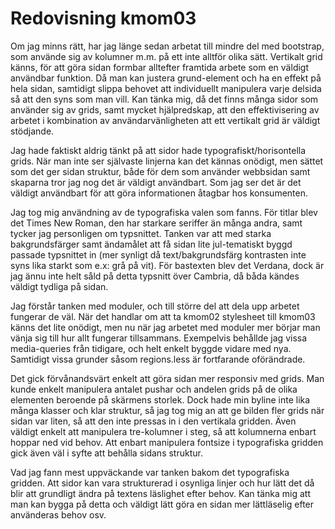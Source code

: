 ---
---
Redovisning kmom03
=========================

Om jag minns rätt, har jag länge sedan arbetat till mindre del med bootstrap, som använde sig av
kolumner m.m. på ett inte alltför olika sätt. Vertikalt grid känns, för att göra sidan formbar alltefter
framtida arbete som en väldigt användbar funktion. Då man kan justera grund-element och ha en effekt på hela sidan,
samtidigt slippa behovet att individuellt manipulera varje delsida så att den syns som man vill.
Kan tänka mig, då det finns många sidor som använder sig av grids, samt mycket hjälpredskap, att
den effektivisering av arbetet i kombination av användarvänligheten att ett vertikalt grid är väldigt
stödjande.

Jag hade faktiskt aldrig tänkt på att sidor hade typografiskt/horisontella grids. När man inte ser
självaste linjerna kan det kännas onödigt, men sättet som det ger sidan struktur, både för dem som använder webbsidan
samt skaparna tror jag nog det är väldigt användbart. Som jag ser det är det väldigt användbart för att göra informationen
åtagbar hos konsumenten.

Jag tog mig användning av de typografiska valen som fanns. För titlar blev det Times New Roman, den har starkare seriffer än
många andra, samt tycker jag personligen om typsnittet. Tanken var att med starka bakgrundsfärger samt ändamålet att få sidan lite
jul-tematiskt byggd passade typsnittet in (mer synligt då text/bakgrundsfärg kontrasten inte syns lika starkt som e.x: grå på vit).
För bastexten blev det Verdana, dock är jag ännu inte helt såld på detta typsnitt över Cambria, då båda kändes väldigt tydliga på sidan.

Jag förstår tanken med moduler, och till större del att dela upp arbetet fungerar de väl. När det handlar om att ta kmom02 stylesheet till kmom03
känns det lite onödigt, men nu när jag arbetet med moduler mer börjar man vänja sig till hur allt fungerar tillsammans. Exempelvis behållde jag vissa media-queries
från tidigare, och helt enkelt byggde vidare med nya. Samtidigt vissa grunder såsom regions.less är fortfarande oförändrade.

Det gick förvånandsvärt enkelt att göra sidan mer responsiv med grids. Man kunde enkelt manipulera antalet pushar och andelen grids på de olika elementen
beroende på skärmens storlek. Dock hade min byline inte lika många klasser och klar struktur, så jag tog mig an att ge bilden fler grids när sidan var liten,
så att den inte pressas in i den vertikala gridden. Även väldigt enkelt att manipulera tre-kolumner i steg, så att kolumnerna enbart hoppar ned vid behov.
Att enbart manipulera fontsize i typografiska gridden gick även väl i syfte att behålla sidans struktur.

Vad jag fann mest uppväckande var tanken bakom det typografiska gridden. Att sidor kan vara strukturerad i osynliga linjer och hur lätt det då blir att
grundligt ändra på textens läslighet efter behov. Kan tänka mig att man kan bygga på detta och väldigt lätt göra en sidan mer lättläselig efter använderas behov osv.
